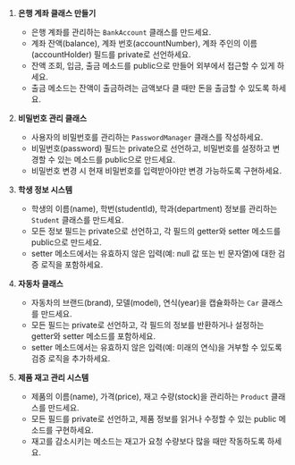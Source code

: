 
1. **은행 계좌 클래스 만들기**
    - 은행 계좌를 관리하는 `BankAccount` 클래스를 만드세요.
    - 계좌 잔액(balance), 계좌 번호(accountNumber), 계좌 주인의 이름(accountHolder) 필드를 private로 선언하세요.
    - 잔액 조회, 입금, 출금 메소드를 public으로 만들어 외부에서 접근할 수 있게 하세요.
    - 출금 메소드는 잔액이 출금하려는 금액보다 클 때만 돈을 출금할 수 있도록 하세요.

2. **비밀번호 관리 클래스**
    - 사용자의 비밀번호를 관리하는 `PasswordManager` 클래스를 작성하세요.
    - 비밀번호(password) 필드는 private으로 선언하고, 비밀번호를 설정하고 변경할 수 있는 메소드를 public으로 만드세요.
    - 비밀번호 변경 시 현재 비밀번호를 입력받아야만 변경 가능하도록 구현하세요.

3. **학생 정보 시스템**
    - 학생의 이름(name), 학번(studentId), 학과(department) 정보를 관리하는 `Student` 클래스를 만드세요.
    - 모든 정보 필드는 private으로 선언하고, 각 필드의 getter와 setter 메소드를 public으로 만드세요.
    - setter 메소드에서는 유효하지 않은 입력(예: null 값 또는 빈 문자열)에 대한 검증 로직을 포함하세요.

4. **자동차 클래스**
    - 자동차의 브랜드(brand), 모델(model), 연식(year)을 캡슐화하는 `Car` 클래스를 만드세요.
    - 모든 필드는 private로 선언하고, 각 필드의 정보를 반환하거나 설정하는 getter와 setter 메소드를 포함하세요.
    - setter 메소드에서는 유효하지 않은 입력(예: 미래의 연식)을 거부할 수 있도록 검증 로직을 추가하세요.

5. **제품 재고 관리 시스템**
    - 제품의 이름(name), 가격(price), 재고 수량(stock)을 관리하는 `Product` 클래스를 만드세요.
    - 모든 필드를 private로 선언하고, 제품 정보를 읽거나 수정할 수 있는 public 메소드를 구현하세요.
    - 재고를 감소시키는 메소드는 재고가 요청 수량보다 많을 때만 작동하도록 하세요.